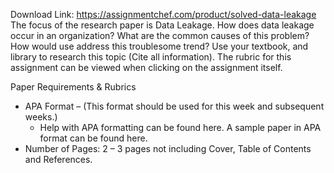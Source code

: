 Download Link: https://assignmentchef.com/product/solved-data-leakage
<br>
The focus of the research paper is Data Leakage.  How does data leakage occur in an organization?  What are the common causes of this problem?  How would use address this troublesome trend? Use your textbook, and library to research this topic (Cite all information).  The rubric for this assignment can be viewed when clicking on the assignment itself.

Paper Requirements &amp; Rubrics

<ul>

 <li>APA Format – (This format should be used for this week and subsequent weeks.)

  <ul>

   <li>Help with APA formatting can be found here. A sample paper in APA format can be found here.</li>

  </ul></li>

 <li>Number of Pages: 2 – 3 pages not including Cover, Table of Contents and References.</li>

</ul>